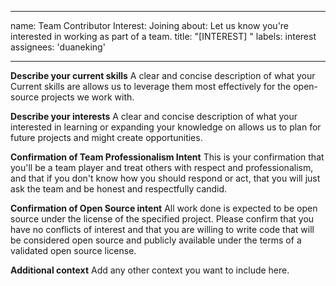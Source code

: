 
---
name: Team Contributor Interest: Joining
about: Let us know you're interested in working as part of a team.
title: "[INTEREST] "
labels: interest
assignees: 'duaneking'

---

**Describe your current skills**
A clear and concise description of what your Current skills are allows us to leverage them most effectively for the open-source projects we work with.

**Describe your interests**
A clear and concise description of what your interested in learning or expanding your knowledge on allows us to plan for future projects and might create opportunities.

**Confirmation of Team Professionalism Intent**
This is your confirmation that you'll be a team player and treat others with respect and professionalism, and that if you don't know how you should respond or act, that you will just ask the team and be honest and respectfully candid.

**Confirmation of Open Source intent**
All work done is expected to be open source under the license of the specified project. Please confirm that you have no conflicts of interest and that you are willing to write code that will be considered open source and publicly available under the terms of a validated open source license.

**Additional context**
Add any other context you want to include here.
